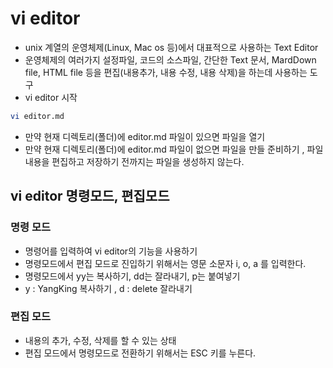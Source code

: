 # vi editor
- unix 계열의 운영체제(Linux, Mac os 등)에서 대표적으로 사용하는 Text Editor
- 운영체제의 여러가지 설정파일, 코드의 소스파일, 간단한 Text 문서, MardDown file, HTML file 등을 편집(내용추가, 내용 수정, 내용 삭제)을 하는데 사용하는 도구
- vi editor 시작
```bash
vi editor.md
```
- 만약 현재 디렉토리(폴더)에 editor.md 파일이 있으면 파일을 열기
- 만약 현재 디렉토리(폴더)에 editor.md 파일이 없으면 파일을 만들 준비하기 , 파일 내용을 편집하고 저장하기 전까지는 파일을 생성하지 않는다.

## vi editor 명령모드, 편집모드

### 명령 모드
- 명령어를 입력하여 vi editor의 기능을 사용하기
- 명령모드에서 편집 모드로 진입하기 위해서는 영문 소문자 i, o, a 를 입력한다.
- 명령모드에서 yy는 복사하기, dd는 잘라내기, p는 붙여넣기
- y : YangKing 복사하기 , d : delete 잘라내기 

### 편집 모드
- 내용의 추가, 수정, 삭제를 할 수 있는 상태
- 편집 모드에서 명령모드로 전환하기 위해서는 ESC 키를 누른다.











